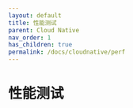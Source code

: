 ```yaml
---
layout: default
title: 性能测试
parent: Cloud Native
nav_order: 1
has_children: true
permalink: /docs/cloudnative/perf
---
```


# 性能测试




